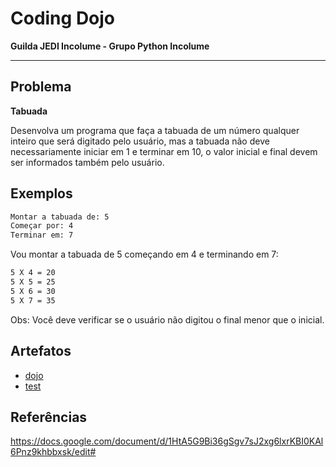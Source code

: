 # Coding Dojo

**Guilda JEDI Incolume - Grupo Python Incolume**

---

## Problema

**Tabuada**

Desenvolva um programa que faça a tabuada de um número qualquer inteiro que será digitado pelo usuário, mas a tabuada não deve necessariamente iniciar em 1 e terminar em 10, o valor inicial e final devem ser informados também pelo usuário.

## Exemplos

```bash
Montar a tabuada de: 5
Começar por: 4
Terminar em: 7
```

Vou montar a tabuada de 5 começando em 4 e terminando em 7:

```bash
5 X 4 = 20
5 X 5 = 25
5 X 6 = 30
5 X 7 = 35
```

Obs: Você deve verificar se o usuário não digitou o final menor que o inicial.

## Artefatos

- [dojo](./dojo20220826.py)
- [test](./problema2.md)

## Referências

https://docs.google.com/document/d/1HtA5G9Bi36gSgv7sJ2xg6lxrKBI0KAl6Pnz9khbbxsk/edit#
